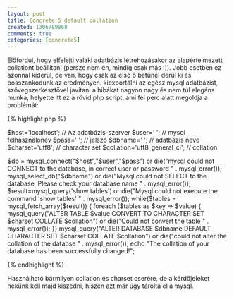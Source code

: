 ```yaml
---
layout: post
title: Concrete 5 default collation
created: 1306789868
comments: true
categories: [concrete5]
---
```

Előfordul, hogy elfelejti valaki adatbázis létrehozásakor az alapértelmezett collationt beállítani (persze nem én, mindig csak más :)). Jobb esetben ez azonnal kiderül, de van, hogy csak az első ő betűnél derül ki és bosszankodunk az eredményen. kiexportálni az egész mysql adatbázist, szövegszerkesztővel javítani a hibákat nagyon nagy és nem túl elegáns munka, helyette itt ez a rövid php script, ami fél perc alatt megoldja a problémát:

{% highlight php %}

$host='localhost'; // Az adatbázis-szerver
$user=' '; // mysql felhasználónév
$pass=' '; // jelszó
$dbname=' '; // adatbázis neve
$charset='utf8'; // character set
$collation='utf8_general_ci'; // collation

$db = mysql_connect("$host","$user","$pass") or die("mysql could not CONNECT to the database, in correct user or password " . mysql_error());
mysql_select_db("$dbname") or die("Mysql could not SELECT to the database, Please check your database name " . mysql_error());
$result=mysql_query('show tables') or die("Mysql could not execute the command 'show tables' " . mysql_error());
while($tables = mysql_fetch_array($result)) {
foreach ($tables as $key => $value) {
mysql_query("ALTER TABLE $value CONVERT TO CHARACTER SET $charset COLLATE $collation") or die("Could not convert the table " . mysql_error());
}}
mysql_query("ALTER DATABASE $dbname DEFAULT CHARACTER SET $charset COLLATE $collation") or die("could not alter the collation of the databse " . mysql_error());
echo "The collation of your database has been successfully changed!";

{% endhighlight %}

Használható bármilyen collation és charset cserére, de a kérdőjeleket nekünk kell majd kiszedni, hiszen azt már úgy tárolta el a mysql.
